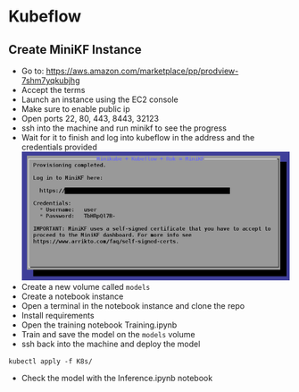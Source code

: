 # Kubeflow

## Create MiniKF Instance

- Go to: <https://aws.amazon.com/marketplace/pp/prodview-7shm7yqkubjhg>
- Accept the terms
- Launch an instance using the EC2 console
- Make sure to enable public ip
- Open ports 22, 80, 443, 8443, 32123
- ssh into the machine and run minikf to see the progress
- Wait for it to finish and log into kubeflow in the address and the credentials provided
![Credengials](/images/creds.png)
- Create a new volume called `models`
- Create a notebook instance
- Open a terminal in the notebook instance and clone the repo
- Install requirements
- Open the training notebook Training.ipynb
- Train and save the model on the `models` volume
- ssh back into the machine and deploy the model

```
kubectl apply -f K8s/
```

- Check the model with the Inference.ipynb notebook
